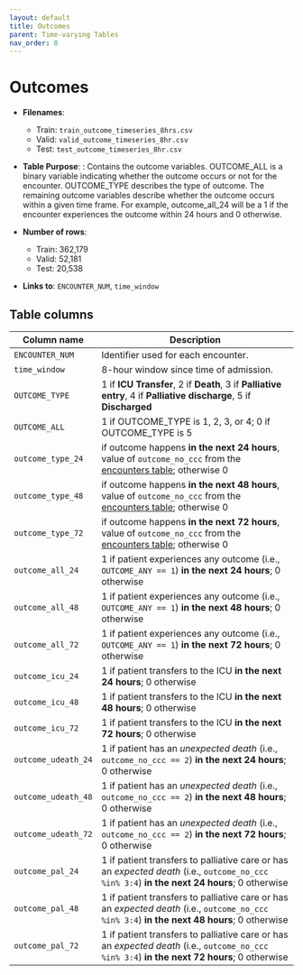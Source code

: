 ```yaml
---
layout: default
title: Outcomes
parent: Time-varying Tables
nav_order: 8
---
```


# Outcomes

- **Filenames**: 
    -	Train: `train_outcome_timeseries_8hrs.csv`
    -	Valid: `valid_outcome_timeseries_8hr.csv`
    -	Test: `test_outcome_timeseries_8hr.csv`


- **Table Purpose**: : Contains the outcome variables. OUTCOME_ALL is a binary variable indicating whether the outcome occurs or not for the encounter. OUTCOME_TYPE describes the type of outcome. The remaining outcome variables describe whether the outcome occurs within a given time frame. For example, outcome_all_24 will be a 1 if the encounter experiences the outcome within 24 hours and 0 otherwise. 

- **Number of rows**: 
    - Train: 362,179
    -	Valid: 52,181
    -	Test: 20,538

- **Links to**: `ENCOUNTER_NUM`, `time_window`
 
 
## Table columns
 
| Column name |  Description |
| ----------- | ------------ |
| `ENCOUNTER_NUM` | Identifier used for each encounter. |
| `time_window` | 8-hour window since time of admission. |
| `OUTCOME_TYPE` |  1 if **ICU Transfer**, 2 if **Death**, 3 if **Palliative entry**, 4 if **Palliative discharge**, 5 if **Discharged**  |
| `OUTCOME_ALL` |  1 if OUTCOME_TYPE is 1, 2, 3, or 4; 0 if OUTCOME_TYPE is 5  |
| `outcome_type_24` | if outcome happens **in the next 24 hours**, value of `outcome_no_ccc` from the [encounters table](../02-static-tables/encounters); otherwise 0 |
| `outcome_type_48` | if outcome happens **in the next 48 hours**, value of `outcome_no_ccc` from the [encounters table](../02-static-tables/encounters); otherwise 0 |
| `outcome_type_72` | if outcome happens **in the next 72 hours**, value of `outcome_no_ccc` from the [encounters table](../02-static-tables/encounters); otherwise 0 |
| `outcome_all_24` | 1 if patient experiences any outcome (i.e., `OUTCOME_ANY == 1`) **in the next 24 hours**; 0 otherwise | 
| `outcome_all_48` | 1 if patient experiences any outcome (i.e., `OUTCOME_ANY == 1`) **in the next 48 hours**; 0 otherwise | 
| `outcome_all_72` | 1 if patient experiences any outcome (i.e., `OUTCOME_ANY == 1`) **in the next 72 hours**; 0 otherwise | 
| `outcome_icu_24` | 1 if patient transfers to the ICU **in the next 24 hours**; 0 otherwise |
| `outcome_icu_48` | 1 if patient transfers to the ICU **in the next 48 hours**; 0 otherwise |
| `outcome_icu_72` | 1 if patient transfers to the ICU **in the next 72 hours**; 0 otherwise |
| `outcome_udeath_24` | 1 if patient has an _unexpected death_ (i.e., `outcome_no_ccc == 2`) **in the next 24 hours**; 0 otherwise |
| `outcome_udeath_48` | 1 if patient has an _unexpected death_ (i.e., `outcome_no_ccc == 2`) **in the next 48 hours**; 0 otherwise |
| `outcome_udeath_72` | 1 if patient has an _unexpected death_ (i.e., `outcome_no_ccc == 2`) **in the next 72 hours**; 0 otherwise |
| `outcome_pal_24` | 1 if patient transfers to palliative care or has an _expected death_ (i.e., `outcome_no_ccc %in% 3:4`) **in the next 24 hours**; 0 otherwise |
| `outcome_pal_48` | 1 if patient transfers to palliative care or has an _expected death_ (i.e., `outcome_no_ccc %in% 3:4`) **in the next 48 hours**; 0 otherwise |
| `outcome_pal_72` | 1 if patient transfers to palliative care or has an _expected death_ (i.e., `outcome_no_ccc %in% 3:4`) **in the next 72 hours**; 0 otherwise |

